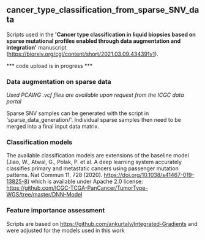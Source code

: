 ## cancer_type_classification_from_sparse_SNV_data
Scripts used in the **'Cancer type classification in liquid biopsies based on sparse mutational profiles enabled through data augmentation and integration'** manuscript (https://biorxiv.org/cgi/content/short/2021.03.09.434391v1).

*** code upload is in progress ***

### Data augmentation on sparse data
  *Used PCAWG .vcf files are available upon request from the ICGC data portal*
  
  Sparse SNV samples can be generated with the script in 'sparse_data_generation/'.
  Individual sparse samples then need to be merged into a final input data matrix.
     
### Classification models
  The available classification models are extensions of the baseline model (Jiao, W., Atwal, G., Polak, P. et al. A deep learning system accurately classifies primary and metastatic cancers using passenger mutation patterns. Nat Commun 11, 728 (2020). https://doi.org/10.1038/s41467-019-13825-8) which is available under Apache 2.0 license: https://github.com/ICGC-TCGA-PanCancer/TumorType-WGS/tree/master/DNN-Model  

### Feature importance assessment
  Scripts are based on https://github.com/ankurtaly/Integrated-Gradients and were adjusted for the models used in this work
